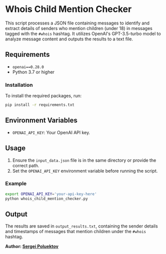 # Whois Child Mention Checker

This script processes a JSON file containing messages to identify and extract details of senders who mention children (under 18) in messages tagged with the `#whois` hashtag. It utilizes OpenAI's GPT-3.5-turbo model to analyze message content and outputs the results to a text file.

## Requirements

- `openai==0.28.0`
- Python 3.7 or higher

### Installation

To install the required packages, run:

```bash
pip install -r requirements.txt
```

## Environment Variables

- `OPENAI_API_KEY`: Your OpenAI API key.

## Usage

1. Ensure the `input_data.json` file is in the same directory or provide the correct path.
2. Set the `OPENAI_API_KEY` environment variable before running the script.

### Example

```bash
export OPENAI_API_KEY='your-api-key-here'
python whois_child_mention_checker.py
```

## Output

The results are saved in `output_results.txt`, containing the sender details and timestamps of messages that mention children under the `#whois` hashtag.

**Author: [Sergei Poluektov](https://github.com/seregatipich/)**

